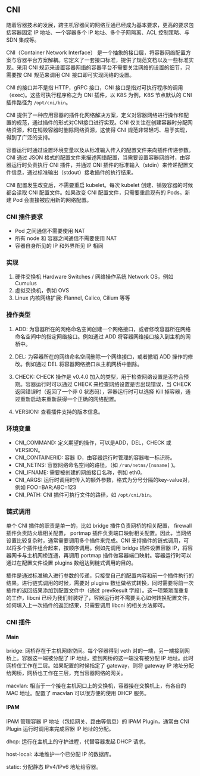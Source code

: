 ## CNI
随着容器技术的发展，跨主机容器间的网络互通已经成为基本要求，更高的要求包括容器固定 IP 地址、一个容器多个 IP 地址、多个子网隔离、ACL 控制策略、与 SDN 集成等。

CNI（Container Network Interface） 是一个抽象的接口层，将容器网络配置方案与容器平台方案解耦。它定义了一套接口标准，提供了规范文档以及一些标准实现。采用 CNI 规范来设置容器网络的容器平台不需要关注网络的设置的细节，只需要按 CNI 规范来调用 CNI 接口即可实现网络的设置。

CNI 的接口并不是指 HTTP，gRPC 接口，CNI 接口是指对可执行程序的调用（exec)。这些可执行程序称之为 CNI 插件，以 K8S 为例，K8S 节点默认的 CNI 插件路径为 `/opt/cni/bin`。

CNI 提供了一种应用容器的插件化网络解决方案，定义对容器网络进行操作和配置的规范，通过插件的形式对CNI接口进行实现。CNI 仅关注在创建容器时分配网络资源，和在销毁容器时删除网络资源，这使得 CNI 规范非常轻巧、易于实现，得到了广泛的支持。

容器运行时通过设置环境变量以及从标准输入传入的配置文件来向插件传递参数。CNI 通过 JSON 格式的配置文件来描述网络配置，当需要设置容器网络时，由容器运行时负责执行 CNI 插件，并通过 CNI 插件的标准输入（stdin）来传递配置文件信息，通过标准输出（stdout）接收插件的执行结果。

CNI 配置发生改变后，不需要重启 kubelet。每次 kubelet 创建、销毁容器的时候都会读取 CNI 配置文件。如果改变 CNI 配置文件，只需要重启现有的 Pods。新建 Pod 会直接被应用新的网络配置。


### CNI 插件要求
- Pod 之间通信不需要使用 NAT
- 所有 node 和 容器之间通信不需要使用 NAT
- 容器自身所见的 IP 和外界所见 IP 相同

### 实现
1. 硬件交换机 Hardware Switches / 网络操作系统 Network OS，例如 Cumulus
2. 虚拟交换机，例如 OVS
3. Linux 内核网络扩展: Flannel, Calico, Cilium 等等


### 操作类型
1. ADD: 为容器所在的网络命名空间创建一个网络接口，或者修改容器所在网络命名空间中的指定网络接口。例如通过 ADD 将容器网络接口接入到主机的网桥中。

2. DEL: 为容器所在的网络命名空间删除一个网络接口，或者撤销 ADD 操作的修改。例如通过 DEL 将容器网络接口从主机网桥中删除。

3. CHECK: CHECK 操作是 v0.4.0 加入的类型，用于检查网络设置是否符合预期。容器运行时可以通过 CHECK 来检查网络设置是否出现错误，当 CHECK 返回错误时（返回了一个非 0 状态码），容器运行时可以选择 Kill 掉容器，通过重新启动来重新获得一个正确的网络配置。

4. VERSION: 查看插件支持的版本信息。


### 环境变量
- CNI_COMMAND: 定义期望的操作，可以是ADD，DEL，CHECK 或 VERSION。
- CNI_CONTAINERID: 容器 ID，由容器运行时管理的容器唯一标识符。
- CNI_NETNS: 容器网络命名空间的路径。（如 `/run/netns/[nsname]` )。
- CNI_IFNAME: 需要被创建的网络接口名称，例如 eth0。
- CNI_ARGS: 运行时调用时传入的额外参数，格式为分号分隔的key-value对，例如 FOO=BAR;ABC=123
- CNI_PATH: CNI 插件可执行文件的路径，如 `/opt/cni/bin`。


### 链式调用
单个 CNI 插件的职责是单一的，比如 bridge 插件负责网桥的相关配置， firewall 插件负责防火墙相关配置， portmap 插件负责端口映射相关配置。因此，当网络设置比较复杂时，通常需要调用多个插件来完成。CNI 支持插件的链式调用，可以将多个插件组合起来，按顺序调用。例如先调用 bridge 插件设置容器 IP，将容器网卡与主机网桥连通，再调用 portmap 插件做容器端口映射。容器运行时可以通过在配置文件设置 plugins 数组达到链式调用的目的。

插件是通过标准输入进行参数的传递，只接受自己的配置内容和前一个插件执行的结果。进行链式调用的时候，需要对 plugins 数组做格式转换，同时需要将前一次插件的返回结果添加到配置文件中（通过 prevResult 字段）。这一项繁琐而重复的工作，libcni 已经为我们封装好了，容器运行时不需要关心如何转换配置文件，如何填入上一次插件的返回结果，只需要调用 libcni 的相关方法即可。


### CNI 插件
#### Main
bridge: 网桥存在于主机网络空间。每个容器得到 veth 对的一端，另一端接到网桥上。容器这一端被分配了 IP 地址，接到网桥的这一端没有被分配 IP 地址。此时网桥仅工作在二层。如果配置的时候指定了 gateway，则将 gateway IP 地址分配给网桥，网桥也工作在三层，充当容器网络的网关。

macvlan: 相当于一个接在主机网口上的交换机，容器接在交换机上，有各自的 MAC 地址。配置了 macvlan 可以很方便的使用 DHCP 服务。

#### IPAM
IPAM 管理容器 IP 地址（包括网关、路由等信息）的 IPAM Plugin，通常由 CNI Plugin 运行时调用来完成容器 IP 地址的分配。

dhcp: 运行在主机上的守护进程，代替容器发起 DHCP 请求。

host-local: 本地维护一个已分配 IP 的数据库。

static: 分配静态 IPv4/IPv6 地址给容器。